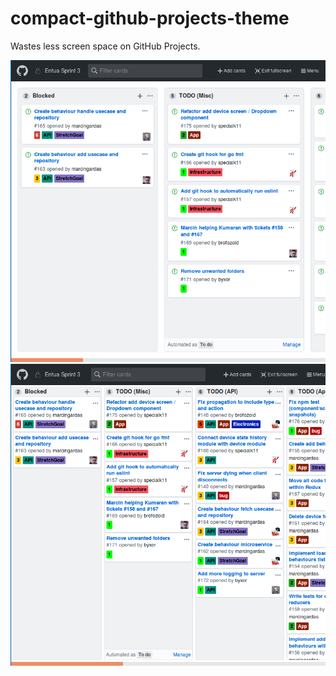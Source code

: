 # compact-github-projects-theme
Wastes less screen space on GitHub Projects.

![Before](before.png)
![After](after.png)
